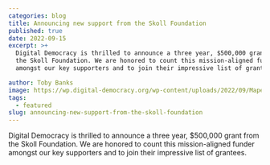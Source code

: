 ```yaml
---
categories: blog
title: Announcing new support from the Skoll Foundation
published: true
date: 2022-09-15
excerpt: >+
  Digital Democracy is thrilled to announce a three year, $500,000 grant from
  the Skoll Foundation. We are honored to count this mission-aligned funder
  amongst our key supporters and to join their impressive list of grantees.

author: Toby Banks
image: https://wp.digital-democracy.org/wp-content/uploads/2022/09/Mapeo-in-Chepkitale-scaled.jpg
tags:
  - featured
slug: announcing-new-support-from-the-skoll-foundation
---
```

Digital Democracy is thrilled to announce a three year, $500,000 grant from the Skoll Foundation. We are honored to count this mission-aligned funder amongst our key supporters and to join their impressive list of grantees.